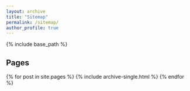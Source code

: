 ```yaml
---
layout: archive
title: "Sitemap"
permalink: /sitemap/
author_profile: true
---
```


{% include base_path %}


<h2>Pages</h2>
{% for post in site.pages %}
  {% include archive-single.html %}
{% endfor %}


